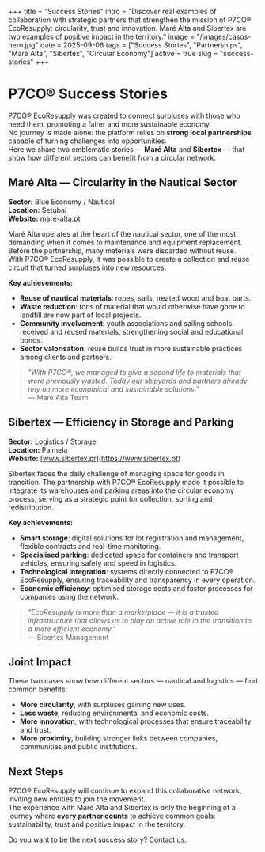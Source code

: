 +++
title = "Success Stories"
intro = "Discover real examples of collaboration with strategic partners that strengthen the mission of P7CO® EcoResupply: circularity, trust and innovation. Maré Alta and Sibertex are two examples of positive impact in the territory."
image = "/images/casos-hero.jpg"
date = 2025-09-06
tags = ["Success Stories", "Partnerships", "Maré Alta", "Sibertex", "Circular Economy"]
active = true
slug = "success-stories"
+++

# P7CO® Success Stories

P7CO® EcoResupply was created to connect surpluses with those who need them, promoting a fairer and more sustainable economy.  
No journey is made alone: the platform relies on **strong local partnerships** capable of turning challenges into opportunities.  
Here we share two emblematic stories — **Maré Alta** and **Sibertex** — that show how different sectors can benefit from a circular network.

## Maré Alta — Circularity in the Nautical Sector

**Sector:** Blue Economy / Nautical  
**Location:** Setúbal  
**Website:** [mare-alta.pt](https://www.mare-alta.pt)

Maré Alta operates at the heart of the nautical sector, one of the most demanding when it comes to maintenance and equipment replacement. Before the partnership, many materials were discarded without reuse.  
With P7CO® EcoResupply, it was possible to create a collection and reuse circuit that turned surpluses into new resources.

**Key achievements:**

- **Reuse of nautical materials**: ropes, sails, treated wood and boat parts.  
- **Waste reduction**: tons of material that would otherwise have gone to landfill are now part of local projects.  
- **Community involvement**: youth associations and sailing schools received and reused materials, strengthening social and educational bonds.  
- **Sector valorisation**: reuse builds trust in more sustainable practices among clients and partners.

> _"With P7CO®, we managed to give a second life to materials that were previously wasted. Today our shipyards and partners already rely on more economical and sustainable solutions."_  
— Maré Alta Team

## Sibertex — Efficiency in Storage and Parking

**Sector:** Logistics / Storage  
**Location:** Palmela  
**Website:** [www.sibertex.pr](https://www.sibertex.pt)

Sibertex faces the daily challenge of managing space for goods in transition. The partnership with P7CO® EcoResupply made it possible to integrate its warehouses and parking areas into the circular economy process, serving as a strategic point for collection, sorting and redistribution.

**Key achievements:**

- **Smart storage**: digital solutions for lot registration and management, flexible contracts and real-time monitoring.  
- **Specialised parking**: dedicated space for containers and transport vehicles, ensuring safety and speed in logistics.  
- **Technological integration**: systems directly connected to P7CO® EcoResupply, ensuring traceability and transparency in every operation.  
- **Economic efficiency**: optimised storage costs and faster processes for companies using the network.

> _"EcoResupply is more than a marketplace — it is a trusted infrastructure that allows us to play an active role in the transition to a more efficient economy."_  
— Sibertex Management

## Joint Impact

These two cases show how different sectors — nautical and logistics — find common benefits:

- **More circularity**, with surpluses gaining new uses.  
- **Less waste**, reducing environmental and economic costs.  
- **More innovation**, with technological processes that ensure traceability and trust.  
- **More proximity**, building stronger links between companies, communities and public institutions.

## Next Steps

P7CO® EcoResupply will continue to expand this collaborative network, inviting new entities to join the movement.  
The experience with Maré Alta and Sibertex is only the beginning of a journey where **every partner counts** to achieve common goals: sustainability, trust and positive impact in the territory.

Do you want to be the next success story? [Contact us](/en/home/contact).
